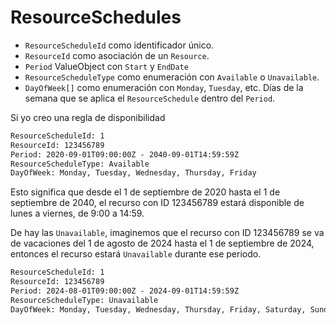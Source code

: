 # ResourceSchedules

* `ResourceScheduleId` como identificador único.
* `ResourceId` como asociación de un `Resource`.
* `Period` ValueObject con `Start` y `EndDate`
* `ResourceScheduleType` como enumeración con `Available` o `Unavailable`.
* `DayOfWeek[]` como enumeración con `Monday`, `Tuesday`, etc. Días de la semana que se aplica el `ResourceSchedule` dentro del `Period`.

Si yo creo una regla de disponibilidad

```txt
ResourceScheduleId: 1
ResourceId: 123456789
Period: 2020-09-01T09:00:00Z - 2040-09-01T14:59:59Z
ResourceScheduleType: Available
DayOfWeek: Monday, Tuesday, Wednesday, Thursday, Friday
```

Esto significa que desde el 1 de septiembre de 2020 hasta el 1 de septiembre de 2040, el recurso con ID 123456789 estará disponible de lunes a viernes, de 9:00 a 14:59.

De hay las `Unavailable`, imaginemos que el recurso con ID 123456789 se va de vacaciones del 1 de agosto de 2024 hasta el 1 de septiembre de 2024, entonces el recurso estará `Unavailable` durante ese periodo.

```txt
ResourceScheduleId: 1
ResourceId: 123456789
Period: 2024-08-01T09:00:00Z - 2024-09-01T14:59:59Z
ResourceScheduleType: Unavailable
DayOfWeek: Monday, Tuesday, Wednesday, Thursday, Friday, Saturday, Sunday
```
